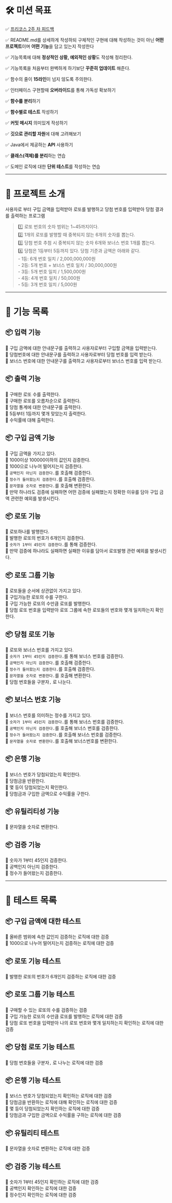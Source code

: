 # 🛠️ 미션 목표

✅ [프리코스 2주 차 피드백](https://docs.google.com/document/d/1TLO5hdoJgx78a8RDmaULrWfXxujsNPCKaj6_tnSYgg8/edit)

✅ README.md를 상세하게 작성하되 구체적인 구현에 대해 작성하는 것이 아닌 **어떤 프로젝트**이며 **어떤 기능**을 담고 있는지 작성한다

✅ 기능목록에 대해 **정상적인 상황, 예외적인 상황**도 작성해 정리한다.

✅ 기능목록을 처음부터 완벽하게 하기보단 **꾸준히 업데이트** 해준다.

✅ 함수의 줄이 **15라인**이 넘지 않도록 주의한다.

✅ 인터페이스 구현할때 **오버라이드**를 통해 가독성 확보하기

✅ **함수를 분리**하기

✅ **함수별로 테스트** 작성하기

✅ **커밋 메시지** 의미있게 작성하기

✅ **깃으로 관리할 자원**에 대해 고려해보기

✅ Java에서 제공하는 **API** 사용하기

✅ **클래스(객체)를 분리**하는 연습

✅ 도메인 로직에 대한 **단위 테스트**를 작성하는 연습

---

# 🎤 프로젝트 소개
사용자로 부터 구입 금액을 입력받아 로또를 발행하고 당첨 번호를 입력받아 당첨 결과를 출력하는 프로그램


> 1️⃣  로또 번호의 숫자 범위는 1~45까지이다.<br>
2️⃣ 1개의 로또를 발행할 때 중복되지 않는 6개의 숫자를 뽑는다. <br>
3️⃣ 당첨 번호 추첨 시 중복되지 않는 숫자 6개와 보너스 번호 1개를 뽑는다. <br>
4️⃣ 당첨은 1등부터 5등까지 있다. 당첨 기준과 금액은 아래와 같다. <br>
    - 1등: 6개 번호 일치 / 2,000,000,000원 <br>
    - 2등: 5개 번호 + 보너스 번호 일치 / 30,000,000원 <br>
    - 3등: 5개 번호 일치 / 1,500,000원 <br>
    - 4등: 4개 번호 일치 / 50,000원 <br>
    - 5등: 3개 번호 일치 / 5,000원 <br>

---
# 🧳 기능 목록

## 📦 입력 기능

📔 구입 금액에 대한 안내문구를 출력하고 사용자로부터 구입할 금액을 입력받는다. <br>
📔 당첨번호에 대한 안내문구를 출력하고 사용자로부터 당첨 번호를 입력 받는다. <br>
📔 보너스 번호에 대한 안내문구를 출력하고 사용자로부터 보너스 번호를 입력 받는다. <br>

## 📦 출력 기능

📔 구매한 로또 수를 출력한다. <br>
📔 구매한 로또를 오름차순으로 출력한다. <br>
📔 당첨 통계에 대한 안내문구를 출력한다. <br>
📔 5등부터 1등까지 몇개 맞았는지 출력한다. <br>
📔 수익률에 대해 출력한다. <br>

## 📦 구입 금액 기능

📔 구입 금액을 가지고 있다. <br>
📔 1000이상 100000이하의 값인지 검증한다. <br>
📔 1000으로 나누어 떨어지는지 검증한다. <br>
📔 `공백인지 아닌지 검증한다.`를 호출해 검증한다. <br>
📔 `정수가 들어왔는지 검증한다.`를 호출해 검증한다. <br>
📔 `문자열을 숫자로 변환한다.`를 호출해 변환한다. <br>
📔 만약 하나라도 검증에 실패하면 어떤 검증에 실패했는지 정확한 이유를 담아 구입 금액 관련한 예외를 발생시킨다. <br>

## 📦 로또 기능

📔 로또하나를 발행한다. <br>
📔 발행한 로또의 번호가 6개인지 검증한다. <br>
📔 `숫자가 1부터 45인지 검증한다.`를 통해 검증한다. <br>
📔 만약 검증에 하나라도 실패하면 실패한 이유를 담아서 로또발행 관련 예외를 발생시킨다. <br>

## 📦 로또 그룹 기능

📔 로또들을 순서에 상관없이 가지고 있다. <br>
📔 구입가능한 로또의 수를 구한다. <br>
📔 구입 가능한 로또의 수만큼 로또를 발행한다. <br>
📔 당첨 로또 번호을 입력받아 로또 그룹에 속한 로또들의 번호와 몇개 일치하는지 확인한다. <br>

## 📦 당첨 로또 기능

📔 로또와 보너스 번호를 가지고 있다. <br>
📔 `숫자가 1부터 45인지 검증한다.`를 통해 보너스 번호를 검증한다. <br>
📔 `공백인지 아닌지 검증한다.`를 호출해 검증한다. <br>
📔 `정수가 들어왔는지 검증한다.`를 호출해 검증한다. <br>
📔 `문자열을 숫자로 변환한다.`를 호출해 변환한다. <br>
📔 당첨 번호들을 구분자`,` 로 나눈다. <br>

## 📦 보너스 번호 기능

📔 보너스 번호를 의미하는 정수를 가지고 있다. <br>
📔 `숫자가 1부터 45인지 검증한다.`를 통해 보너스 번호를 검증한다. <br>
📔 `공백인지 아닌지 검증한다.`를 호출해 보너스 번호를 검증한다. <br>
📔 `정수가 들어왔는지 검증한다.`를 호출해 보너스 번호를 검증한다. <br>
📔 `문자열을 숫자로 변환한다.`를 호출해 보너스번호를 변환한다. <br>

## 📦 은행 기능

📔 보너스 번호가 당첨되었는지 확인한다. <br>
📔 당첨금을 반환한다. <br>
📔 몇 등이 당첨되었는지 확인한다. <br>
📔 당첨금과 구입한 금액으로 수익률을 구한다. <br>

## 📦 유틸리티성 기능

📔 문자열을 숫자로 변환한다. <br>

## 📦 검증 기능
📔 숫자가 1부터 45인지 검증한다. <br>
📔 공백인지 아닌지 검증한다. <br>
📔 정수가 들어왔는지 검증한다. <br>

---

# 🧪 테스트 목록

## 📦 구입 금액에 대한 테스트

📔 올바른 범위에 속한 값인지 검증하는 로직에 대한 검증 <br>
📔 1000으로 나누어 떨어지는지 검증하는 로직에 대한 검증 <br>

## 📦 로또 기능 테스트

📔 발행한 로또의 번호가 6개인지 검증하는 로직에 대한 검증 <br>

## 📦 로또 그룹 기능 테스트

📔 구매할 수 있는 로또의 수를 검증하는 검증 <br>
📔 구입 가능한 로또의 수만큼 로또를 발행하는 로직에 대한 검증 <br>
📔 당첨 로또 번호을 입력받아 나의 로또 번호와 몇개 일치하는지 확인하는 로직에 대한 검증 <br>

## 📦 당첨 로또 기능 테스트

📔 당첨 번호들을 구분자`,` 로 나누는 로직에 대한 검증 <br>

## 📦 은행 기능 테스트

📔 보너스 번호가 당첨되었는지 확인하는 로직에 대한 검증 <br>
📔 당첨금을 반환하는 로직에 대해 확인하는 로직에 대한 검증 <br>
📔 몇 등이 당첨되었는지 확인하는 로직에 대한 검증 <br> 
📔 당첨금과 구입한 금액으로 수익률을 구하는 로직에 대한 검증 <br>

## 📦 유틸리티 테스트

📔 문자열을 숫자로 변환하는 로직에 대한 검증 <br>

## 📦 검증 기능 테스트
📔 숫자가 1부터 45인지 확인하는 로직에 대한 검증 <br>
📔 공백인지 확인하는 로직에 대한 검증 <br>
📔 정수인지 확인하는 로직에 대한 검증 <br> 